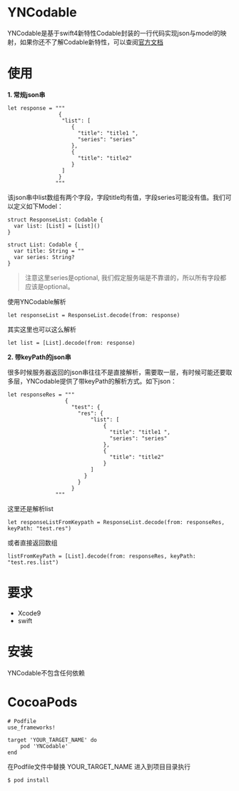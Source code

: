 # YNCodable
YNCodable是基于swift4新特性Codable封装的一行代码实现json与model的映射，如果你还不了解Codable新特性，可以查阅[官方文档](https://developer.apple.com/documentation/swift/encoding_decoding_and_serialization)
# 使用
**1. 常规json串**
    
   	let response = """
                    {
                     "list": [
                        {
                          "title": "title1 ",
                          "series": "series"
                        },
                        {
                          "title": "title2"
                        }
                     ]
                    }
                   """
				    
该json串中list数组有两个字段，字段title均有值，字段series可能没有值。我们可以定义如下Model：

    struct ResponseList: Codable {
	  var list: [List] = [List]()
	}
	
	struct List: Codable {
	  var title: String = ""
	  var series: String?
	}
> 注意这里series是optional, 我们假定服务端是不靠谱的，所以所有字段都应该是optional。

使用YNCodable解析

    let responseList = ResponseList.decode(from: response)
其实这里也可以这么解析

    let list = [List].decode(from: response)
**2. 带keyPath的json串**

很多时候服务器返回的json串往往不是直接解析，需要取一层，有时候可能还要取多层，YNCodable提供了带keyPath的解析方式。如下json：

    let responseRes = """
                      {
                        "test": {
                          "res": {
                              "list": [
                                  {
                                    "title": "title1 ",
                                    "series": "series"
                                  },
                                  {
                                    "title": "title2"
                                  }
                              ]
                            }
                          }
                        }
                   """
这里还是解析list

    let responseListFromKeypath = ResponseList.decode(from: responseRes, keyPath: "test.res")
或者直接返回数组
    
    listFromKeyPath = [List].decode(from: responseRes, keyPath: "test.res.list")
# 要求
* Xcode9
* swift

# 安装
YNCodable不包含任何依赖
# CocoaPods
   
    # Podfile
	use_frameworks!
	
	target 'YOUR_TARGET_NAME' do
		pod 'YNCodable'
	end
	
在Podfile文件中替换 YOUR_TARGET_NAME 进入到项目目录执行

    $ pod install
 




